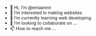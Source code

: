 - 👋 Hi, I’m @emaannn
- 👀 I’m interested in making websites
- 🌱 I’m currently learning web developing
- 💞️ I’m looking to collaborate on ...
- 📫 How to reach me ...

<!---
emaannn/emaannn is a ✨ special ✨ repository because its `README.md` (this file) appears on your GitHub profile.
You can click the Preview link to take a look at your changes.
--->
